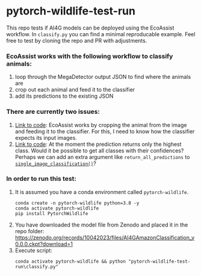 # pytorch-wildlife-test-run

This repo tests if AI4G models can be deployed using the EcoAssist workflow. In `classify.py` you can find a minimal reproducable example. Feel free to test by cloning the repo and PR with adjustments.

### EcoAssist works with the following workflow to classify animals:
1. loop through the MegaDetector output JSON to find where the animals are
2. crop out each animal and feed it to the classifier
3. add its predictions to the existing JSON

### There are currently two issues:
1. [Link to code](https://github.com/PetervanLunteren/pytorch-wildlife-test-run/blob/main/classify.py#L36): EcoAssist works by cropping the animal from the image and feeding it to the classifier. For this, I need to know how the classifier expects its input images.
2. [Link to code](https://github.com/PetervanLunteren/pytorch-wildlife-test-run/blob/main/classify.py#L62): At the moment the prediction returns only the highest class. Would it be possible to get all classes with their confidences? Perhaps we can add an extra argument like `return_all_predictions` to [`single_image_classification()`](https://github.com/microsoft/CameraTraps/blob/main/PytorchWildlife/models/classification/resnet/base_classifier.py#L133)?

### In order to run this test:
1. It is assumed you have a conda environment called `pytorch-wildlife`.
    ```
    conda create -n pytorch-wildlife python=3.8 -y
    conda activate pytorch-wildlife
    pip install PytorchWildlife
    ```
2. You have downloaded the model file from Zenodo and placed it in the repo folder: https://zenodo.org/records/10042023/files/AI4GAmazonClassification_v0.0.0.ckpt?download=1
3. Execute script:
    ```
    conda activate pytorch-wildlife && python "pytorch-wildlife-test-run\classify.py"
    ```
